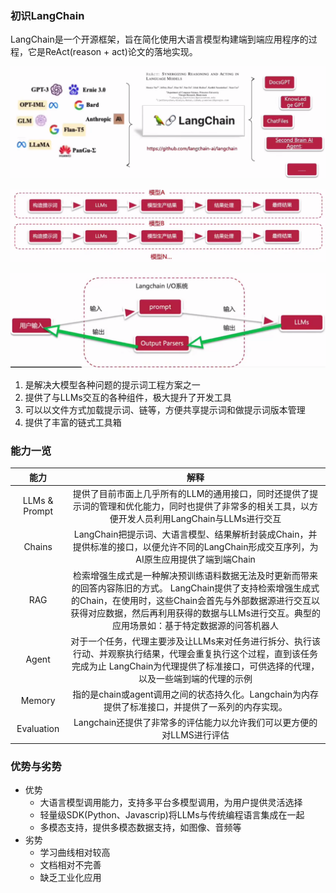 ### 初识LangChain

LangChain是一个开源框架，旨在简化使用大语言模型构建端到端应用程序的过程，它是ReAct(reason + act)论文的落地实现。

![image-20240617230012257](assets/image-20240617230012257.png)

![image-20240617230414350](assets/image-20240617230414350.png)

![image-20240617230457613](assets/image-20240617230457613.png)

1. 是解决大模型各种问题的提示词工程方案之一
2. 提供了与LLMs交互的各种组件，极大提升了开发工具
3. 可以以文件方式加载提示词、链等，方便共享提示词和做提示词版本管理
4. 提供了丰富的链式工具箱

### 能力一览

|     能力      |                             解释                             |
| :-----------: | :----------------------------------------------------------: |
| LLMs & Prompt | 提供了目前市面上几乎所有的LLM的通用接口，同时还提供了提示词的管理和优化能力，同时也提供了非常多的相关工具，以方便开发人员利用LangChain与LLMs进行交互 |
|    Chains     | LangChain把提示词、大语言模型、结果解析封装成Chain，并提供标准的接口，以便允许不同的LangChain形成交互序列，为AI原生应用提供了端到端Chain |
|      RAG      | 检索增强生成式是一种解决预训练语料数据无法及时更新而带来的回答内容陈旧的方式。 LangChain提供了支持检索增强生成式的Chain，在使用时，这些Chain会首先与外部数据源进行交互以获得对应数据，然后再利用获得的数据与LLMs进行交互。典型的应用场景如：基于特定数据源的问答机器人 |
|     Agent     | 对于一个任务，代理主要涉及让LLMs来对任务进行拆分、执行该行动、并观察执行结果，代理会重复执行这个过程，直到该任务完成为止 LangChain为代理提供了标准接口，可供选择的代理，以及一些端到端的代理的示例 |
|    Memory     | 指的是chain或agent调用之间的状态持久化。Langchain为内存提供了标准接口，并提供了一系列的内存实现。 |
|  Evaluation   | Langchain还提供了非常多的评估能力以允许我们可以更方便的对LLMS进行评估 |

### 优势与劣势

- 优势
  - 大语言模型调用能力，支持多平台多模型调用，为用户提供灵活选择
  - 轻量级SDK(Python、Javascrip)将LLMs与传统编程语言集成在一起
  - 多模态支持，提供多模态数据支持，如图像、音频等
- 劣势
  - 学习曲线相对较高
  - 文档相对不完善
  - 缺乏工业化应用

### 



